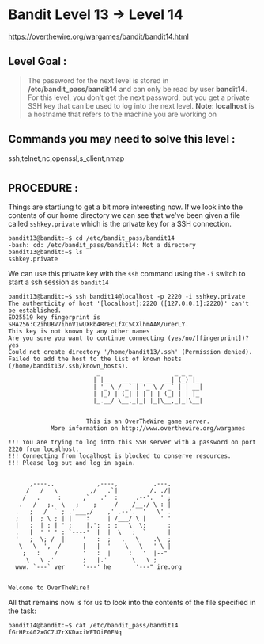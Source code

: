 # Bandit Level 13 -> Level 14 #

https://overthewire.org/wargames/bandit/bandit14.html

## Level Goal : ##
>The password for the next level is stored in **/etc/bandit_pass/bandit14** and can only be read by user **bandit14**. For this level, you don’t get the next password, but you get a private SSH key that can be used to log into the next level. **Note: localhost** is a hostname that refers to the machine you are working on


## Commands you may need to solve this level : ##
ssh,telnet,nc,openssl,s_client,nmap

#  
## PROCEDURE : ##

Things are startiung to get a bit more interesting now.  If we look into the contents of our home directory we can see that we've been given a file called `sshkey.private` which is the private key for a SSH connection.

```console
bandit13@bandit:~$ cd /etc/bandit_pass/bandit14
-bash: cd: /etc/bandit_pass/bandit14: Not a directory
bandit13@bandit:~$ ls
sshkey.private
```

We can use this private key with the `ssh` command using the `-i` switch to start a ssh session as `bandit14`

```console
bandit13@bandit:~$ ssh bandit14@localhost -p 2220 -i sshkey.private
The authenticity of host '[localhost]:2220 ([127.0.0.1]:2220)' can't be established.
ED25519 key fingerprint is SHA256:C2ihUBV7ihnV1wUXRb4RrEcLfXC5CXlhmAAM/urerLY.
This key is not known by any other names
Are you sure you want to continue connecting (yes/no/[fingerprint])? yes
Could not create directory '/home/bandit13/.ssh' (Permission denied).
Failed to add the host to the list of known hosts (/home/bandit13/.ssh/known_hosts).
                         _                     _ _ _
                        | |__   __ _ _ __   __| (_) |_
                        | '_ \ / _` | '_ \ / _` | | __|
                        | |_) | (_| | | | | (_| | | |_
                        |_.__/ \__,_|_| |_|\__,_|_|\__|


                      This is an OverTheWire game server.
            More information on http://www.overthewire.org/wargames

!!! You are trying to log into this SSH server with a password on port 2220 from localhost.
!!! Connecting from localhost is blocked to conserve resources.
!!! Please log out and log in again.


      ,----..            ,----,          .---.
     /   /   \         ,/   .`|         /. ./|
    /   .     :      ,`   .'  :     .--'.  ' ;
   .   /   ;.  \   ;    ;     /    /__./ \ : |
  .   ;   /  ` ; .'___,/    ,' .--'.  '   \' .
  ;   |  ; \ ; | |    :     | /___/ \ |    ' '
  |   :  | ; | ' ;    |.';  ; ;   \  \;      :
  .   |  ' ' ' : `----'  |  |  \   ;  `      |
  '   ;  \; /  |     '   :  ;   .   \    .\  ;
   \   \  ',  /      |   |  '    \   \   ' \ |
    ;   :    /       '   :  |     :   '  |--"
     \   \ .'        ;   |.'       \   \ ;
  www. `---` ver     '---' he       '---" ire.org


Welcome to OverTheWire!
```


All that remains now is for us to look into the contents of the file specified in the task:

```console
bandit14@bandit:~$ cat /etc/bandit_pass/bandit14
fGrHPx402xGC7U7rXKDaxiWFTOiF0ENq
```

